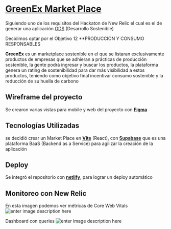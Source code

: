 # [GreenEx Market Place](https://greenex-marketplace.netlify.app/)
Siguiendo uno de los requisitos del Hackaton de New Relic el cual es el de generar una aplicación [ODS](https://www.undp.org/es/sustainable-development-goals) (Desarrollo Sostenible)

Decidimos optar por el Objetivo 12 **PRODUCCIÓN Y CONSUMO RESPONSABLES

**GreenEx** es un marketplace sostenible en el que se listaran exclusivamente productos de empresas que se adhieran a prácticas de producción sostenible, la gente podrá ingresar y buscar los productos, la plataforma genera un rating de sostenibilidad para dar más visibilidad a estos productos,  teniendo como objetivo final incentivar consumo sostenible y la reducción de su huella de carbono

## Wireframe del proyecto

Se crearon varias vistas para mobile y web del proyecto con [**Figma**](https://www.figma.com/file/uEaenP2SWYXFBqaQQP1ang/MARKETPLACE-APP-%28Community%29?type=design&node-id=131-277&t=whsyyfQ1bwMYwhMP-0)

## Tecnologías Utilizadas

se decidió crear un Market Place en [**Vite**](https://vitejs.dev/) (React), con [**Supabase**](https://app.supabase.com/) que es una plataforma BaaS (Backend as a Service) para agilizar la creación de la aplicación 


## Deploy

Se integró el repositorio con [**netlify**](https://app.netlify.com/), para lograr un deploy automático


## Monitoreo con New Relic
En esta imagen podemos ver métricas de Core Web Vitals
![enter image description here](https://imgur.com/6Bp7rut.png)

Dashboard con queries 
![enter image description here](https://imgur.com/dPMYWmt.png)

